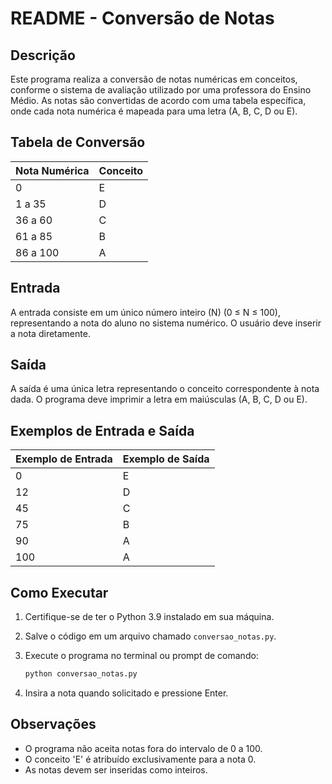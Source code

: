 # README - Conversão de Notas

## Descrição

Este programa realiza a conversão de notas numéricas em conceitos, conforme o sistema de avaliação utilizado por uma professora do Ensino Médio. As notas são convertidas de acordo com uma tabela específica, onde cada nota numérica é mapeada para uma letra (A, B, C, D ou E).

## Tabela de Conversão

| Nota Numérica | Conceito |
|---------------|----------|
| 0             | E        |
| 1 a 35       | D        |
| 36 a 60      | C        |
| 61 a 85      | B        |
| 86 a 100      | A        |

## Entrada

A entrada consiste em um único número inteiro \(N\) (0 ≤ N ≤ 100), representando a nota do aluno no sistema numérico. O usuário deve inserir a nota diretamente.

## Saída

A saída é uma única letra representando o conceito correspondente à nota dada. O programa deve imprimir a letra em maiúsculas (A, B, C, D ou E).

## Exemplos de Entrada e Saída

| Exemplo de Entrada | Exemplo de Saída |
|--------------------|------------------|
| 0                  | E                |
| 12                 | D                |
| 45                 | C                |
| 75                 | B                |
| 90                 | A                |
| 100                | A                |

## Como Executar

1. Certifique-se de ter o Python 3.9 instalado em sua máquina.
2. Salve o código em um arquivo chamado `conversao_notas.py`.
3. Execute o programa no terminal ou prompt de comando:

   ```bash
   python conversao_notas.py
   ```

4. Insira a nota quando solicitado e pressione Enter.

## Observações

- O programa não aceita notas fora do intervalo de 0 a 100.
- O conceito 'E' é atribuído exclusivamente para a nota 0.
- As notas devem ser inseridas como inteiros.
